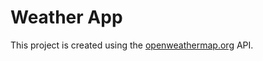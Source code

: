 # Weather App
This project is created using the [openweathermap.org](https://openweathermap.org) API.
